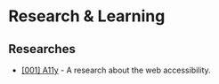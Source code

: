# Research & Learning

## Researches
* [[001] A11y](./001-a11y) - A research about the web accessibility.
